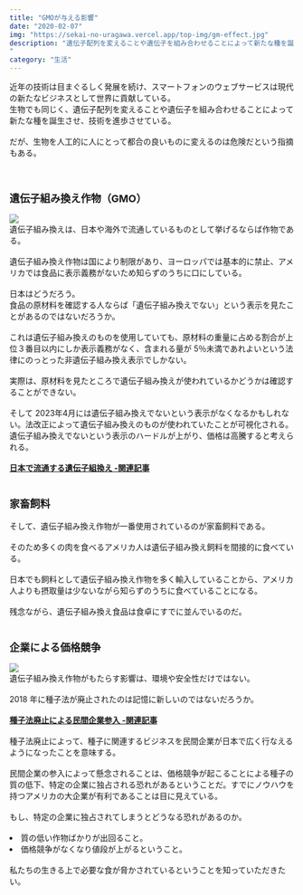 ```yaml
---
title: "GMOが与える影響"
date: "2020-02-07"
img: "https://sekai-no-uragawa.vercel.app/top-img/gm-effect.jpg"
description: "遺伝子配列を変えることや遺伝子を組み合わせることによって新たな種を誕生させ、技術を進歩させている。だが、生物を人工的に人にとって都合の良いものに変えるのは危険だという指摘もある。
"
category: "生活"
---
```


近年の技術は目まぐるしく発展を続け、スマートフォンのウェブサービスは現代の新たなビジネスとして世界に貢献している。<br>
生物でも同じく、遺伝子配列を変えることや遺伝子を組み合わせることによって新たな種を誕生させ、技術を進歩させている。<br>
<br>
だが、生物を人工的に人にとって都合の良いものに変えるのは危険だという指摘もある。<br>
<br>
<br>

<h3><font size="4"><b>遺伝子組み換え作物（GMO）</b></font></h3>
<img src="https://cdn-ak.f.st-hatena.com/images/fotolife/t/tarotarosanba/20200207/20200207012638.jpg">
<br>
遺伝子組み換えは、日本や海外で流通しているものとして挙げるならば作物である。<br>
<br>
遺伝子組み換え作物は国により制限があり、ヨーロッパでは基本的に禁止、アメリカでは食品に表示義務がないため知らずのうちに口にしている。<br>
<br>
日本はどうだろう。<br>
食品の原材料を確認する人ならば「遺伝子組み換えでない」という表示を見たことがあるのではないだろうか。<br>
<br>
これは遺伝子組み換えのものを使用していても、原材料の重量に占める割合が上位３番目以内にしか表示義務がなく、含まれる量が 5％未満であれよいという法律にのっとった非遺伝子組み換え表示でしかない。<br>
<br>
実際は、原材料を見たところで遺伝子組み換えが使われているかどうかは確認することができない。<br>
<br>
そして 2023年4月には遺伝子組み換えでないという表示がなくなるかもしれない。法改正によって遺伝子組み換えのものが使われていたことが可視化される。<br>
遺伝子組み換えでないという表示のハードルが上がり、価格は高騰すると考えられる。<br>
<br>
<a href="/articles/gm-foods"><b>日本で流通する遺伝子組換え -関連記事</b></a><br>
<br>
<h3><font size="4"><b>家畜飼料</b></font></h3>
そして、遺伝子組み換え作物が一番使用されているのが家畜飼料である。<br>
<br>
そのため多くの肉を食べるアメリカ人は遺伝子組み換え飼料を間接的に食べている。<br>
<br>
日本でも飼料として遺伝子組み換え作物を多く輸入していることから、アメリカ人よりも摂取量は少ないながら知らずのうちに食べていることになる。<br>
<br>
残念ながら、遺伝子組み換え食品は食卓にすでに並んでいるのだ。<br>
<br>
<h3><font size="4"><b>企業による価格競争</b></font></h3>
<img src="https://cdn-ak.f.st-hatena.com/images/fotolife/t/tarotarosanba/20200207/20200207013038.png">
<br>
遺伝子組み換え作物がもたらす影響は、環境や安全性だけではない。<br>
<br>
2018 年に種子法が廃止されたのは記憶に新しいのではないだろうか。<br>
<br>
<a href="/articles/gm-law"><b>種子法廃止による民間企業参入 -関連記事</b></a><br>
<br>
種子法廃止によって、種子に関連するビジネスを民間企業が日本で広く行なえるようになったことを意味する。<br>
<br>
民間企業の参入によって懸念されることは、価格競争が起こることによる種子の質の低下、特定の企業に独占される恐れがあるということだ。すでにノウハウを持つアメリカの大企業が有利であることは目に見えている。<br>
<br>
もし、特定の企業に独占されてしまうとどうなる恐れがあるのか。<br>
<br>
<li>質の低い作物ばかりが出回ること。<br>
<li>価格競争がなくなり値段が上がるということ。<br>
<br>
私たちの生きる上で必要な食が脅かされているということを知っていただきたい。<br>
<br>
<br>

